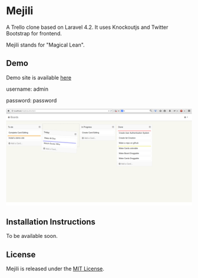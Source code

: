 Mejili
======

A Trello clone based on Laravel 4.2. It uses Knockoutjs and Twitter Bootstrap for frontend.

Mejili stands for "Magical Lean".


Demo
----
Demo site is available [here](http://mejili.16mb.com/login)

username: admin

password: password

![Screenshot](/public/assets/images/screenshot.png)

Installation Instructions
-------------------------

To be available soon.

License
-------
Mejili is released under the [MIT License](/LICENSE).

